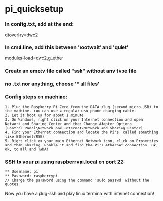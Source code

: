 # pi_quicksetup

### In config.txt, add at the end:
dtoverlay=dwc2

### In cmd.line, add this between 'rootwait' and 'quiet'
modules-load=dwc2,g_ether

### Create an empty file called "ssh" without any type file
### no .txt nor anything, choose '* all files'

### Config steps on machine: 
	1. Plug the Raspberry Pi Zero from the DATA plug (second micro USB) to the machine. You can use a regular USB phone charging cable.
	2. Let it boot up for about 1 minute
	3. On Windows, right click on your Internet connection and open Network and Sharing Center and then Change Adapter Options
	(Control Panel\Network and Internet\Network and Sharing Center)
	4. Find your Ethernet connection and locate the Pi's (called something like Ethernet/RSD)
	5. Right click on your main Ethernet Network icon, click on Properties and then Sharing. Enable it and find the Pi's ethernet connection. Ok, ok, to all and TADA! 

### SSH to your pi using raspberrypi.local on port 22:
	** Username: pi
	** Password: raspberrypi 
	// Change the password using the command 'sudo passwd' without the quotes

Now you have a plug-ssh and play linux terminal with internet connection! 
